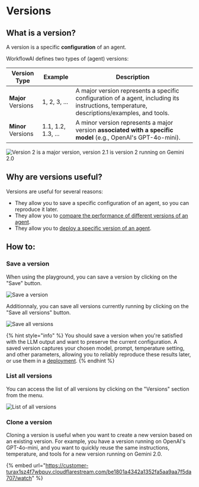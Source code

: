 # Versions

## What is a version?

A version is a specific **configuration** of an agent.

WorkflowAI defines two types of (agent) versions:

| Version Type | Example | Description |
|--------------|---------|-------------|
| **Major** Versions | 1, 2, 3, ... | A major version represents a specific configuration of a agent, including its instructions, temperature, descriptions/examples, and tools. |
| **Minor** Versions | 1.1, 1.2, 1.3, ... | A minor version represents a major version **associated with a specific model** (e.g., OpenAI's GPT-4o-mini). |


![Version 2 is a major version, version 2.1 is version 2 running on Gemini 2.0](/docs/assets/images/versions/versions.png)

## Why are versions useful?

Versions are useful for several reasons:
- They allow you to save a specific configuration of an agent, so you can reproduce it later.
- They allow you to [compare the performance of different versions of an agent](/docs/playbook/evaluating-your-ai-feature.md).
- They allow you to [deploy a specific version of an agent](/docs/features/deployments.md).


## How to:

### Save a version
When using the playground, you can save a version by clicking on the "Save" button.

![Save a version](/docs/assets/images/versions/save-version.png)

Additionnaly, you can save all versions currently running by clicking on the "Save all versions" button.

![Save all versions](/docs/assets/images/versions/save-all-versions.png)

{% hint style="info" %}
You should save a version when you're satisfied with the LLM output and want to preserve the current configuration. A saved version captures your chosen model, prompt, temperature setting, and other parameters, allowing you to reliably reproduce these results later, or use them in a [deployment](/deployments).
{% endhint %}

### List all versions
You can access the list of all versions by clicking on the "Versions" section from the menu.

![List of all versions](/docs/assets/images/versions/versions-section-full.png)

### Clone a version

Cloning a version is useful when you want to create a new version based on an existing version. For example, you have a version running on OpenAI's GPT-4o-mini, and you want to quickly reuse the same instructions, temperature, and tools for a new version running on Gemini 2.0.

{% embed url="https://customer-turax1sz4f7wbpuv.cloudflarestream.com/be1801a4342a1352fa5aa9aa7f5da707/watch" %}

